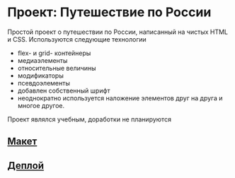 # Проект: Путешествие по России 

Простой проект о путешествии по России, написанный на чистых HTML и CSS.
Используются следующие технологии
* flex- и grid- контейнеры 
* медиаэлементы 
* относительные величины 
* модификаторы 
* псевдоэлементы
* добавлен собственный шрифт
* неоднократно используется наложение элементов друг на друга
 и многое другое. 
 
Проект являлся учебным, доработки не планируются

## [Макет](https://www.figma.com/file/5S2WSbEFL6awjVWJ0NWL8Q/Sprint-3_-Russia-_-desktop-%2B-mobile?node-id=28503%3A0)

## [Деплой](https://loki87by.github.io/russian-travel)
